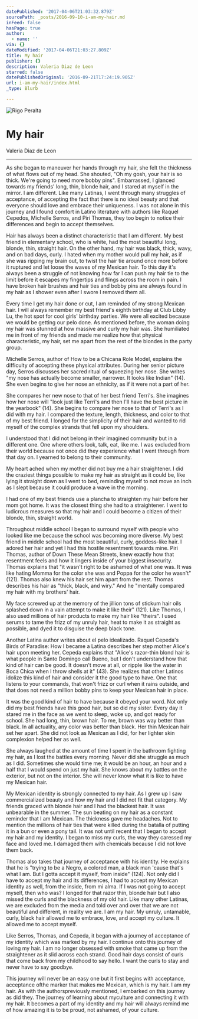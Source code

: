 ```yaml
---
datePublished: '2017-04-06T21:03:32.879Z'
sourcePath: _posts/2016-09-10-i-am-my-hair.md
inFeed: false
hasPage: true
author:
  - name: ''
via: {}
dateModified: '2017-04-06T21:03:27.809Z'
title: My hair
publisher: {}
description: Valeria Diaz de Leon
starred: false
datePublishedOriginal: '2016-09-21T17:24:19.905Z'
url: i-am-my-hair/index.html
_type: Blurb

---
```

![Rigo Peralta](https://the-grid-user-content.s3-us-west-2.amazonaws.com/7bea45fb-86cd-4416-bf05-b9eb7f076821.jpg)

# My hair

Valeria Diaz de Leon

---

As she began to maneuver her hands through my hair, she felt the thickness of what flows out of my head. She shouted, "Oh my gosh, your hair is so thick. We're going to need more bobby pins". Embarrassed, I glanced towards my friends' long, thin, blonde hair, and I stared at myself in the mirror. I am different. Like many Latinas, I went through many struggles of acceptance, of accepting the fact that there is no ideal beauty and that everyone should love and embrace their uniqueness. I was not alone in this journey and I found comfort in Latino literature with authors like Raquel Cepedos, Michelle Serros, and Piri Thomas, they too begin to notice their differences and begin to accept themselves.

Hair has always been a distinct characteristic that I am different. My best friend in elementary school, who is white, had the most beautiful long, blonde, thin, straight hair. On the other hand, my hair was black, thick, wavy, and on bad days, curly. I hated when my mother would pull my hair, as if she was ripping my brain out, to twist the hair tie around once more before it ruptured and let loose the waves of my Mexican hair. To this day it's always been a struggle of not knowing how far I can push my hair tie to the limit before it escapes my fingertips and flings across the room in pain. I have broken hair brushes and hair ties and bobby pins are always found in my hair as I shower even after I swore I removed them all.

Every time I get my hair done or cut, I am reminded of my strong Mexican hair. I will always remember my best friend's eighth birthday at Club Libby Lu, the hot spot for cool girls' birthday parties. We were all excited because we would be getting our pelo done. As mentioned before, the woman doing my hair was stunned at how massive and curly my hair was. She humiliated me in front of my friends and made me realize how that physical characteristic, my hair, set me apart from the rest of the blondes in the party group.

Michelle Serros, author of How to be a Chicana Role Model, explains the difficulty of accepting these physical attributes. During her senior picture day, Serros discusses her sacred ritual of squeezing her nose. She writes "my nose has actually become smaller, narrower. It looks like Indian" (14). She even begins to give her nose an ethnicity, as if it were not a part of her.

She compares her new nose to that of her best friend Terri's. She imagines how her nose will "look just like Terri's and then I'll have the best picture in the yearbook" (14). She begins to compare her nose to that of Terri's as I did with my hair. I compared the texture, length, thickness, and color to that of my best friend. I longed for the simplicity of their hair and wanted to rid myself of the complex strands that fell upon my shoulders.

I understood that I did not belong in their imagined community but in a different one. One where others look, talk, eat, like me. I was excluded from their world because not once did they experience what I went through from that day on. I yearned to belong to their community.

My heart ached when my mother did not buy me a hair straightener. I did the craziest things possible to make my hair as straight as it could be, like lying it straight down as I went to bed, reminding myself to not move an inch as I slept because it could produce a wave in the morning.

I had one of my best friends use a plancha to straighten my hair before her mom got home. It was the closest thing she had to a straightener. I went to ludicrous measures so that my hair and I could become a citizen of their blonde, thin, straight world.

Throughout middle school I began to surround myself with people who looked like me because the school was becoming more diverse. My best friend in middle school had the most beautiful, curly, goddess-like hair. I adored her hair and yet I had this hostile resentment towards mine. Piri Thomas, author of Down These Mean Streets, knew exactly how that resentment feels and how it lingers inside of your biggest insecurity. Thomas explains that "it wasn't right to be ashamed of what one was. It was like hating Momma for the color she was and Poppa for the color he wasn't" (121). Thomas also knew his hair set him apart from the rest. Thomas describes his hair as "thick, black, and wiry." And he "mentally compared my hair with my brothers' hair.

My face screwed up at the memory of the jillion tons of stickum hair oils splashed down in a vain attempt to make it like their" (121). Like Thomas, I also used millions of hair products to make my hair like "theirs". I used serums to tame the frizz of my unruly hair, heat to make it as straight as possible, and dyed it to disguise the deep black tone.

Another Latina author writes about el pelo idealizado. Raquel Cepeda's Birds of Paradise: How I became a Latina describes her step mother Alice's hair upon meeting her. Cepeda explains that "Alice's razor-thin blond hair is what people in Santo Domingo call Bueno, but I don't understand how that kind of hair can be good. It doesn't move at all, or ripple like the water in Boca Chica when I throw shells at it" (43). She realizes that other Latinos idolize this kind of hair and consider it the good type to have. One that listens to your commands, that won't frizz or curl when it rains outside, and that does not need a million bobby pins to keep your Mexican hair in place.

It was the good kind of hair to have because it obeyed your word. Not only did my best friends have this good hair, but so did my sister. Every day it stared me in the face as we went to sleep, woke up, and got ready for school. She had long, thin, brown hair. To me, brown was way better than black. In all actuality, any color was better than black. Her thin Mexican hair set her apart. She did not look as Mexican as I did, for her lighter skin complexion helped her as well.

She always laughed at the amount of time I spent in the bathroom fighting my hair, as I lost the battles every morning. Never did she struggle as much as I did. Sometimes she would time me; it would be an hour, an hour and a half that I would spend on just my hair. She knows about my battles on the exterior, but not on the interior. She will never know what it is like to have my Mexican hair.

My Mexican identity is strongly connected to my hair. As I grew up I saw commercialized beauty and how my hair and I did not fit that category. My friends graced with blonde hair and I had the blackest hair. It was unbearable in the summer. The sun beating on my hair as a constant reminder that I am Mexican. The thickness gave me headaches. Not to mention the millions of hair ties that were killed during the batalla of putting it in a bun or even a pony tail. It was not until recent that I began to accept my hair and my identity. I began to miss my curls, the way they caressed my face and loved me. I damaged them with chemicals because I did not love them back.

Thomas also takes that journey of acceptance with his identity. He explains that he is "trying to be a Negro, a colored man, a black man 'cause that's what I am. But I gotta accept it myself, from inside" (124). Not only did I have to accept my hair and its differences, I had to accept my Mexican identity as well, from the inside, from mi alma. If I was not going to accept myself, then who was? I longed for that razor thin, blonde hair but I also missed the curls and the blackness of my old hair. Like many other Latinas, we are excluded from the media and told over and over that we are not beautiful and different, in reality we are. I am my hair. My unruly, untamable, curly, black hair allowed me to embrace, love, and accept my culture. It allowed me to accept myself.

Like Serros, Thomas, and Cepeda, it began with a journey of acceptance of my identity which was marked by my hair. I continue onto this journey of loving my hair. I am no longer obsessed with smoke that came up from the straightener as it slid across each strand. Good hair days consist of curls that come back from my childhood to say hello. I want the curls to stay and never have to say goodbye.

This journey will never be an easy one but it first begins with acceptance, acceptance ofthe marker that makes me Mexican, which is my hair. I am my hair. As with the authorspreviously mentioned, I embarked on this journey as did they. The journey of learning about myculture and connecting it with my hair. It becomes a part of my identity and my hair will always remind me of how amazing it is to be proud, not ashamed, of your culture.
